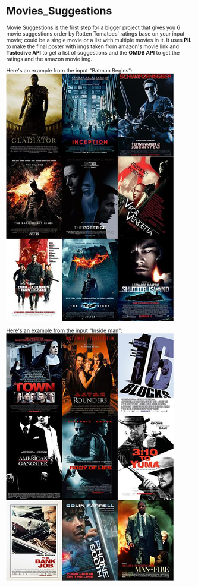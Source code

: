 # Movies_Suggestions

Movie Suggestions is the first step for a bigger project that gives you 6 movie suggestions order by Rotten Tomatoes' ratings base on your input movie; could be a single movie or a list with multiple movies in it. It uses **PIL** to make the final poster with imgs taken from amazon's movie link and **Tastedive API** to get a list of suggestions and the **OMDB API** to get the ratings and the amazon movie img.

Here's an example from the input "Batman Begins":     
![alt text](https://raw.githubusercontent.com/dsalzedon/Movies_Suggestions/main/img/movie_recomendations.jpg)   

Here's an example from the input "Inside man":     
![alt text](https://raw.githubusercontent.com/dsalzedon/Movies_Suggestions/main/img/movie_recomendations1.jpg)   

